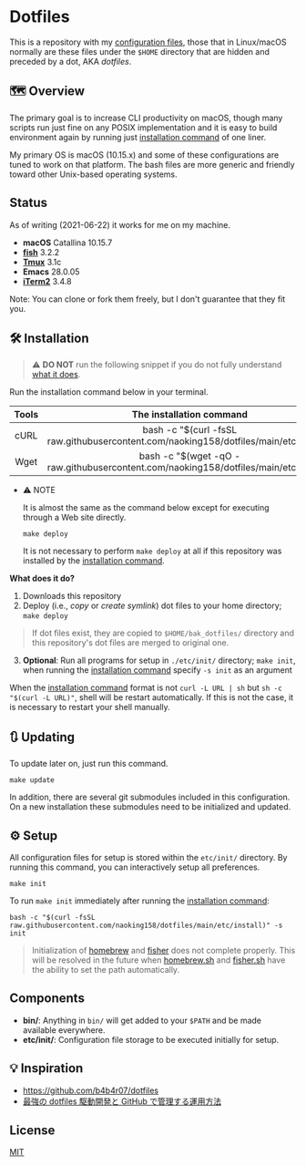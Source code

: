 # Dotfiles

This is a repository with my [configuration files](http://en.wikipedia.org/wiki/Configuration_file), those that in Linux/macOS normally are these files under the `$HOME` directory that are hidden and preceded by a dot, AKA *dotfiles*.

## 🗺️ Overview

The primary goal is to increase CLI productivity on macOS, though many scripts run just fine on any POSIX implementation and it is easy to build environment again by running just [installation command](#oneliner) of one liner.

My primary OS is macOS (10.15.x) and some of these configurations are tuned to work on that platform. The bash files are more generic and friendly toward other Unix-based operating systems.

## Status

As of writing (2021-06-22) it works for me on my machine.
- **macOS** Catallina 10.15.7
- **[fish](https://github.com/fish-shell/fish-shell)** 3.2.2
- **[Tmux](https://github.com/tmux/tmux/wiki)** 3.1c
- **Emacs** 28.0.05
- **[iTerm2](https://iterm2.com)** 3.4.8

Note: You can clone or fork them freely, but I don't guarantee that they fit you.

## 🛠️ Installation

> ⚠️ **DO NOT** run the following snippet if you do not fully understand [what it does](#proc).

Run the installation command below in your terminal.

| Tools | <a name="oneliner">The installation command</a> |
|:-:|:-:|
| cURL | bash -c "$(curl -fsSL raw.githubusercontent.com/naoking158/dotfiles/main/etc/install)" |
| Wget | bash -c "$(wget -qO - raw.githubusercontent.com/naoking158/dotfiles/main/etc/install)" |

- :warning: NOTE

	It is almost the same as the command below except for executing through a Web site directly.
	```console
	make deploy
	```

	It is not necessary to perform `make deploy` at all if this repository was installed by the [installation command](#oneliner).

**<a name="proc">What does it do?</a>**

1. Downloads this repository
2. Deploy (i.e., *copy* or *create symlink*) dot files to your home directory; `make deploy`
> If dot files exist, they are copied to `$HOME/bak_dotfiles/` directory and this repository's dot files are merged to original one.
3. **Optional**: Run all programs for setup in `./etc/init/` directory; `make init`, when running the [installation command](#oneliner) specify `-s init` as an argument

When the [installation command](#oneliner) format is not `curl -L URL | sh` but `sh -c "$(curl -L URL)"`, shell will be restart automatically. If this is not the case, it is necessary to restart your shell manually.

## 🔃 Updating

To update later on, just run this command.
```console
make update
```

In addition, there are several git submodules included in this configuration. On a new installation these submodules need to be initialized and updated.

## ⚙️ Setup

All configuration files for setup is stored within the `etc/init/` directory. By running this command, you can interactively setup all preferences.
```console
make init
```

To run `make init` immediately after running the [installation command](#oneliner):
```console
bash -c "$(curl -fsSL raw.githubusercontent.com/naoking158/dotfiles/main/etc/install)" -s init 
```

> Initialization of [homebrew](https://brew.sh) and [fisher](https://github.com/jorgebucaran/fisher) does not complete properly. This will be resolved in the future when [homebrew.sh](etc/init/homebrew.sh) and [fisher.sh](etc/init/fisher.sh) have the ability to set the path automatically.

## Components

- **bin/**: Anything in `bin/` will get added to your `$PATH` and be made available everywhere.
- **etc/init/**: Configuration file storage to be executed initially for setup.

## 💡 Inspiration

- <https://github.com/b4b4r07/dotfiles>
- [最強の dotfiles 駆動開発と GitHub で管理する運用方法](https://qiita.com/b4b4r07/items/b70178e021bef12cd4a2#fnref2)

## License

[MIT](LICENSE)
